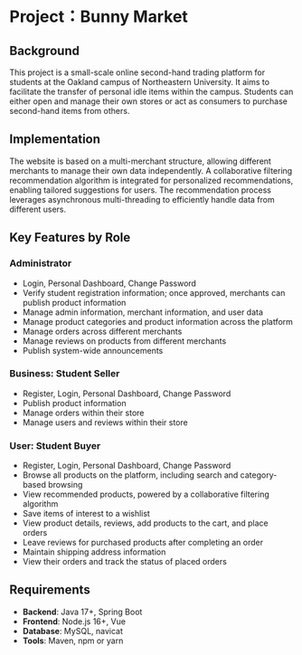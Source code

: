# Project：Bunny Market

## Background
This project is a small-scale online second-hand trading platform for students at the Oakland campus of Northeastern University. It aims to facilitate the transfer of personal idle items within the campus. Students can either open and manage their own stores or act as consumers to purchase second-hand items from others.

## Implementation
The website is based on a multi-merchant structure, allowing different merchants to manage their own data independently. A collaborative filtering recommendation algorithm is integrated for personalized recommendations, enabling tailored suggestions for users. The recommendation process leverages asynchronous multi-threading to efficiently handle data from different users.

## Key Features by Role

### Administrator
- Login, Personal Dashboard, Change Password
- Verify student registration information; once approved, merchants can publish product information
- Manage admin information, merchant information, and user data
- Manage product categories and product information across the platform
- Manage orders across different merchants
- Manage reviews on products from different merchants
- Publish system-wide announcements

### Business: Student Seller
- Register, Login, Personal Dashboard, Change Password
- Publish product information
- Manage orders within their store
- Manage users and reviews within their store

### User: Student Buyer
- Register, Login, Personal Dashboard, Change Password
- Browse all products on the platform, including search and category-based browsing
- View recommended products, powered by a collaborative filtering algorithm
- Save items of interest to a wishlist
- View product details, reviews, add products to the cart, and place orders
- Leave reviews for purchased products after completing an order
- Maintain shipping address information
- View their orders and track the status of placed orders

## Requirements
- **Backend**: Java 17+, Spring Boot
- **Frontend**: Node.js 16+, Vue
- **Database**: MySQL, navicat
- **Tools**: Maven, npm or yarn
